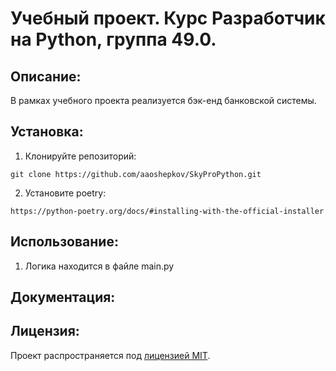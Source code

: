 # Учебный проект. Курс Разработчик на Python, группа 49.0.

## Описание:

В рамках учебного проекта реализуется бэк-енд банковской системы.

## Установка:

1. Клонируйте репозиторий:
```
git clone https://github.com/aaoshepkov/SkyProPython.git
```

2. Установите poetry:
```
https://python-poetry.org/docs/#installing-with-the-official-installer
```

## Использование:

1. Логика находится в файле main.py

## Документация:



## Лицензия:

Проект распространяется под [лицензией MIT](LICENSE).
